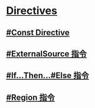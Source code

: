 # [Directives](TocOutOfQuery)
## [#Const Directive](TocOutOfQuery)
## [#ExternalSource 指令](externalsource-directive.md)
## [#If...Then...#Else 指令](if-then-else-directives.md)
## [#Region 指令](region-directive.md)

